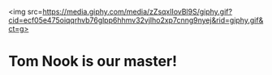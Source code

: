 <img src=https://media.giphy.com/media/zZsqxlIovBl9S/giphy.gif?cid=ecf05e475oiqqrhvb76glpp6hhmv32vjlho2xp7cnng9nyej&rid=giphy.gif&ct=g>

# Tom Nook is our master!
